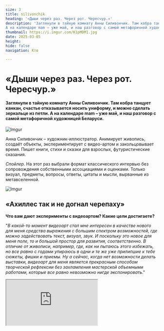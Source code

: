 ```yaml
---
size: 3
title: silivonchik
heading: '«Дыши через раз. Через рот. Чересчур.»'
description: 'Заглянули в тайную комнату Анны Силивончик. Там кобра танцует канкан, счастье отказывается носить униформу, и можно сделать зеркальце из петли.
А на календаре mam – уже май, и наш разговор с самой метафоричной художницей Беларуси.'
thumbnail: https://i.imgur.com/K1pMDM1.jpg
date: 2025-03-05
height: 
hide: false
navigation: Кто

---
```

# «Дыши через раз. Через рот. Чересчур.»

#### Заглянули в тайную комнату Анны Силивончик. Там кобра танцует канкан, счастье отказывается носить униформу, и можно сделать зеркальце из петли.  А на календаре mam – уже май, и наш разговор с самой метафоричной художницей Беларуси. 

![Imgur](https://i.imgur.com/bXPOJWS.jpg)

Анна Силивончик – художник-иллюстратор. Анимирует живопись, создаёт объекты, экспериментирует с видео-артом и закольцовывает время.  Пишет книги, стихи и сказки для взрослых, футуристические сказания. 

_Спойлер_. На этот раз выбрали формат классического интервью без сопровождения собственными ассоциациями и оценками. Только визуал, предметы, вопросы, ответы, цитаты и мысли, вырванные из метавселенной. 

![Imgur](https://i.imgur.com/a45pmux.jpg)

## «Ахиллес так и не догнал черепаху»

**Что вам дают эксперименты с видеоартом? Какие цели достигаете?**

"_В какой-то момент видеоарт стал мне интересен в качестве нового для меня средства выражения с большим спектром возможностей, где можно задействовать текст, визуал, звук. И поскольку это новое для меня поле, то и большой простор для развития, соответственно. В отличие от живописи, например, где, как ни пытаюсь этого избежать, но все равно с годами упираюсь в одни и те же уже прилипшие к тебе сюжеты, фишки и приемы. Ну а сейчас, когда нет возможности делать выставки, видеоарт для меня является прекрасным способом творческой рефлексии без захламления мастерской объемными работами, которые все равно невозможно нигде экспонировать_."

<div><iframe class="youtube" src="https://www.youtube.com/embed/ig4PuH59aA4"></div>
<center>Видеоработа Анны Силивончик:"Бриллиантовый дождь".</center>

**Было бы интересно узнать «кухню» производства художественного ролика…** 

_"Тут все очень индивидуально в зависимости от концепции видео. В каких-то моих видео задействовано множество различных программ, ИИ-генераций, анимации и обработки. В других – просто съёмка на натуре и простейший монтаж. В целом, я человек, который не любит придерживаться работы по некой определенной схеме и сценарию. Даже готовя что-то по рецепту, я никогда не могу удержаться не добавить туда что-то от себя. Иначе это скучно. Поэтому все происходит спонтанно и нелинейно. Бывает, вся задумка начинается с текста. Бывает, текст появляется в конце, когда всё готово и смонтировано, и вдруг я решаю, что не хватает дополнительного вербального смыслового ряда_.

_Одна из самых любимых мной моих видеоработ «Перманентный побег» была сделана с минимальной трансформацией отснятого материала. И по сути – это рейди-мейд, запечатленный во времени. В отпиленных толстых ветках дерева (побегах), вросших в сетку-рабицу забора и застрявших там навсегда, я увидела памятник вечному, но так до конца и не реализуемому стремлению убежать от себя, преодолеть собственные границы. И я сняла таймлапс, где по кругу день сменяет ночь, а Ахиллес так и не догнал черепаху"._

<div><iframe class="youtube" src="https://www.youtube.com/embed/9EK5RiBCb0Y"></div>
<center>Видеоработа Анны Силивончик:"Перманентный побег".</center>

**Вы активно взаимодействуете с ИИ, как думаете, чему он может у вас научиться и превзойти? Художникам нужно бояться, что превзойдет?  Вы сами уже можете достигнуть всего, что хотите?**

_"Пока все нейросети, которые мне попадались, генерируют изображения и видео, опираясь на ту изначальную базу данных, которую им скормили проектировщики. И даже если, например, попытаться сгенерировать картину в стиле Анны Силивончик, сведя фото двух моих работ и соответствующий текстовый промт, то это все равно пока невозможно – нейросети выдадут только что-то более-менее похожее из своей базы. Ну то есть, пока очень далеко от совершенства. Не говоря уже про семь пальцев и прочие лишние части тела. Но это все, конечно, развивается бешенными темпами._ 

_Хотя меня больше беспокоит не то, что нейросети превзойдут художников, а то что пока в визуальном плане то, чем оперируют нейронки – это, в основном, такая визуальная пошлость, ширпотреб и дурновкусие. Все-таки не искусствоведы и не художники составляли эти базы изображений на основе которых работает ИИ. И получается, что даже, например, при работе с заказчиком, который не сильно шарит в искусстве и хочет дорого-богато-красиво, дизайнер или художник может где-то его переубедить, что-то объяснить, и, в итоге, сделать крутой проект, то с ИИ не так. Он сделает то, что попросят. Заказчик доволен, а результат – одинаковые сладкие попсовые картинки"_.

**И у вас же не просто видеоарт. Но это еще визуальное сопровождение к вашим футуристическим стихам, текстам… Такая колаборация, что для вас?**

_"Текст в видео у меня присутствует не всегда. Бывает просто музыка или какие-то звуки. Когда видео самодостаточно, и с явным выразительным сюжетом, и четко читаемым посылом, то нет надобности сопровождать это текстом. А случается, чувствую чего-то недостает, и тогда добавляю слова. Но бывает, что видео рождается с целью оживить уже написанное. Тогда текст становится главным, а видео превращается в такой абстрактно-медитативно-вибрирующий фон_."

<div><iframe class="youtube" src="https://www.youtube.com/embed/DGoB8iHz5fU"></div>
<center>Видеоработа Анны Силивончик:"Солнечное затмение", 2024.</center>

 _"Солнечное затмение". Это видео было создано в рамках арт-резиденции в Италии, где тему резиденции задаёт город Стило — родина Томмазо Кампанеллы. В своей работе я миксую «Город солнца» Кампанеллы и оперу Матюшина и Крученых «Победа над солнцем» в сценографии Малевича. Этот забористый коктейль из модернистских концептов универсального всеобщего благоденствия и справедливости оборачивается разбитными пьяными танцами и суровым похмельем. Счастье отказывается носить униформу. Истина относительна в мире, который бесконечно разнообразен и изменчив. Звезда по имени Солнце, являясь источником жизни на Земле, может так же быть опасно и губительно. Красивые утопические идеи часто оборачиваются в итоге крахом и катастрофой. Коленки мечты разбиваются об асфальт реальности. Таблетка от всех болезней - плацебо, ответы неоднозначны, будущее туманно…_.
 
_Циркулярной пилой взрезает солнечный диск упругое брюхо твердыни морей. Кишки наружу. Над кубом земным воссиял лунный квадрат. Временные отрезки расходятся в облаках неправильной формы от камней треугольных брошенных вверх острием и прилипших к куполу призмы небесной. На зависть Сизифу. Пятьдесят параллелограмм в граненом стеклянном цилиндре. На параллелепипеде хлеба насущного без простыней вальяжно разлегся соевый ромб колбасы. Поровну делим на брата. Доброе утро лучшего мира клюкою стучится в трапеции окон разбитых. Справедливое светлое будущее светит не всем… в прорехи глазниц рентгена лучом. Шестипалые новые люди строят крепкий фундамент всеобщего счастья. Из-за тупого угла наблюдает за всем искусственный интеллект."_


 ## «Мне хочется передавать жизнь во всех ее оттенках, нюансах и многогранности, а не сводить к простым схемам и формулам»

**У вас работы, полны деталей, но не скажу, что чувствуешь себя глупцом, не умеющим прочитать все знаки и чего-то недопонять. Вы любите усложнять, но что главное?**

_"Не то, чтобы я люблю усложнять, просто мне хочется передавать жизнь во всех её оттенках, нюансах и многогранности, а не сводить к простым схемам и формулам, черному и белому, главному и второстепенному. Все относительно, и иногда, как когда вроде бы всё очевидно и всем ясно, что убийца садовник, но какая-нибудь маленькая незаметная деталь может стать ключом к картине преступления и перевернуть всё с ног на голову"._

<div class="gallery2">
<img src="https://i.imgur.com/5n5wgOn.jpeg" alt="Описание первого изображения"> 
<img src="https://i.imgur.com/j5pW04a.jpeg" alt="Описание второго изображения"> 
</div>

<div class="gallery2">
<img src="https://i.imgur.com/uGguAzT.jpeg" alt="Описание первого изображения"> 
<img src="https://i.imgur.com/CU1163E.jpeg" alt="Описание второго изображения"> 
</div>

**Основная черта вашего характера, какая? Чему она помогает/мешает?**

"_Наверное, это то, что я такой упрямый маленький ослик. В целом, я не обладала никогда какими-то особо талантами и способностями, но двигалась вперед, и что-то делала именно благодаря тому, что, если чего хочу, то упираюсь, и хренячу в эту сторону, и фиг меня что остановит. Не нравится – не смотрите)"._

**Ваше любимое время года и почему?**

"_Весна-лето. Люблю, когда тепло и комфортно дома и на улице. Люблю платья, море, солнце"_.

<div class="gallery2">
<img src="https://i.imgur.com/tG0ecma.jpeg" alt="Описание первого изображения"> 
<img src="https://i.imgur.com/BR6FQdO.jpeg" alt="Описание второго изображения"> 
</div>

<div class="gallery2">
<img src="https://i.imgur.com/C7KYzla.jpeg" alt="Описание первого изображения"> 
<img src="https://i.imgur.com/VJtft4S.jpeg" alt="Описание второго изображения"> 
</div>

**Что нужно, чтобы попасть на Burning Man, и не только один, но уже и два раза? Какие заявки срабатывают? Как получилось у вас?**

"_Там есть определенные критерии, которым должна соответствовать инсталляция. Основное – это то, что она должна соответствовать мега жестким погодно-природным условиям местности, и не оставить следов и отходов. Так же есть условная тема каждый год, но придерживаться её не обязательно. В целом, там открыты любым самым безумным предложениям. Тем более, что, участвуя первый раз, ты не можешь претендовать на грант, и делаешь это за свой счет. Второй раз можно податься на грант, который покрывает максимум 60% расходов. Так что, в своих проектах мы были сильно ограничены бюджетом и трудностями с логистикой. Все же большая разница сделать что-то для Burning Man, проживая в США или притащить туда работу из Беларуси."_

![Imgur](https://i.imgur.com/QD8mIGf.jpg)

**Какое самое неожиданное впечатление от этого фестиваля?**

"_Как говориться, есть что вспомнить, нечего внукам рассказать). Но вообще поскольку мы ездили не просто потусить, а со своими инсталляциями, то каждый раз было чудом и стечением самых сумасшедших и странных событий и обстоятельств даже то, что мы доехали, собрали свой арт-объект и в конце благополучно всё демонтировали и нашли способ как добраться до Лос-Анджелеса. Каждый раз – это был тот еще квест. Так что, самое неожиданное впечатление – офигевание от того, что вроде бы за 43 года ты себя изучил насквозь, но вот оказывается ты еще и не такое можешь."_

<div class="gallery2">
<img src="https://i.imgur.com/Zvofrqf.jpeg" alt="Описание первого изображения"> 
<img src="https://i.imgur.com/9nzmlLf.jpeg" alt="Описание второго изображения"> 
</div>

<div class="gallery2">
<img src="https://i.imgur.com/Oi54vlg.jpeg" alt="Описание первого изображения"> 
<img src="https://i.imgur.com/0bQXsHH.jpeg" alt="Описание второго изображения"> 
</div>

**Фрагмент**... "_Знаю, что в новом году всё будет блистательно. Мне об этом сказал звонкий блик на холодном кинжале дамасских небес, вонзающем остриё в плоть боязливых надежд. Ослепительно и оглушительно до немоты_."

**Для арт календаря mamgrodno -2025.**

Работа: Обнаженное сердце, Анна Силивончик.

![Imgur](https://i.imgur.com/QkVYDuT.jpg)

Работа: Воронье гнездо, Анна Силивончик. 

![Imgur](https://i.imgur.com/lGjPddn.jpg)

![Imgur](https://i.imgur.com/Iw2QnLp.jpg)

Январь- апрель смотрите - [здесь](https://www.mamgrodno.com/works/calendar.html)

Продолжение (июнь) - скоро... Календарь можно распечатать самостоятельно, и прожить каждый месяц с разными художниками. Статьи помогут узнать больше об участниках и артпространстве Гродно и Беларуси.

**Инна Максимчик**

Узнать больше об Анне Силивончик - [инстаграм](https://www.instagram.com/silivonchikanna_art/), [фейсбук](https://www.facebook.com/annasilivonchikart), [сайт](https://silivonchik.org/sample-page/) (работы, объекты, слова), [ютуб](https://www.youtube.com/@%D0%90%D0%BD%D0%BD%D0%B0%D0%A1%D0%B8%D0%BB%D0%B8%D0%B2%D0%BE%D0%BD%D1%87%D0%B8%D0%BA-%D1%881%D1%8C) (видеоарт)














